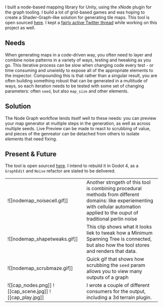 I built a node-based mapping library for Unity, using the xNode plugin for the graph tooling.  I build a lot of grid-based games and was hoping to create a Shader-Graph-like solution for generating tile maps.  This tool is open sourced  [here](https://github.com/KPDwyer/rlbits-mapping).   I kept a [fairly active Twitter thread](https://twitter.com/_KPDwyer/status/1204466766530957314) while working on this project as well.

## Needs
When generating maps in a code-driven way, you often need to layer and combine noise patterns in a variety of ways, testing and tweaking as you go.  This iterative process can be slow when changing code every test - or time consuming and unwieldy to expose all of the appropriate elements to the inspector.  Compounding this is that rather than a singular result, you are often building something robust that can be generated in a multitude of ways, so each iteration needs to be tested with some set of changing parameters: often `seed`, but also `map_size` and other elements.

## Solution
The Node Graph workflow lends itself well to these needs: you can preview your map generator at multiple steps in the generation, as well as across multiple seeds.  Live Preview can be made to react to scrubbing of value, and pieces of the genreator can be detached from others to isolate elements that need fixing.

## Present & Future
The tool is open sourced [here](https://github.com/KPDwyer/rlbits-mapping).  I intend to rebuild it in Godot 4, as a `GraphEdit` and `Noise` refactor are slated to be delivered.

|                                                         |                                                                                                                                                                                     |
| ------------------------------------------------------- | ----------------------------------------------------------------------------------------------------------------------------------------------------------------------------------- |
| ![[nodemap_noisecell.gif]]                              | Another strngeth of this tool is combining procedural methods from different domains: like experiementing with cellular automation applied to the ouput of traditional perlin noise |
| ![[nodemap_shapetweaks.gif]]                            | This clip shows what it looks liek to tweak how a Minimum Spanning Tree is connected, but also how the tool stores and renders that data.                                           |
| ![[nodemap_scrubmaze.gif]]                              | Quick gif that shows how scrubbing the `seed` param allows you to view many outputs of a graph                                                                                      |
| ![[cap_nodes.png]] ![[cap_scene.jpg]] ![[cap_play.jpg]] | I wrote a couple of different consumers for the output, including a 3d terrain plugin.                                                                                                                                                                                    |
